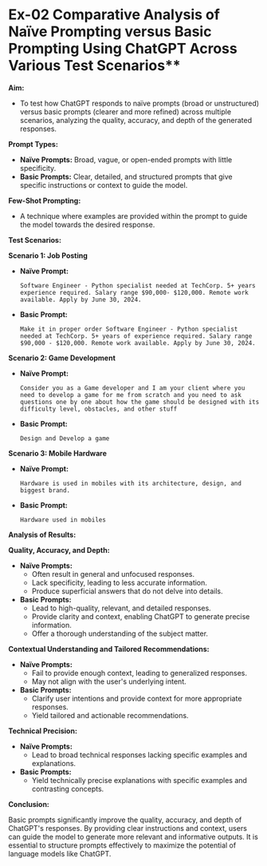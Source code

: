 # Ex-02 Comparative Analysis of Naïve Prompting versus Basic Prompting Using ChatGPT Across Various Test Scenarios**

**Aim:**

* To test how ChatGPT responds to naïve prompts (broad or unstructured) versus basic prompts (clearer and more refined) across multiple scenarios, analyzing the quality, accuracy, and depth of the generated responses.

**Prompt Types:**

* **Naïve Prompts:** Broad, vague, or open-ended prompts with little specificity.
* **Basic Prompts:** Clear, detailed, and structured prompts that give specific instructions or context to guide the model.

**Few-Shot Prompting:**

* A technique where examples are provided within the prompt to guide the model towards the desired response.

**Test Scenarios:**

**Scenario 1: Job Posting**

* **Naïve Prompt:**
  ```
  Software Engineer - Python specialist needed at TechCorp. 5+ years experience required. Salary range $90,000- $120,000. Remote work available. Apply by June 30, 2024.
  ```
* **Basic Prompt:**
  ```
  Make it in proper order Software Engineer - Python specialist needed at TechCorp. 5+ years of experience required. Salary range $90,000 - $120,000. Remote work available. Apply by June 30, 2024.
  ```

**Scenario 2: Game Development**

* **Naïve Prompt:**
  ```
  Consider you as a Game developer and I am your client where you need to develop a game for me from scratch and you need to ask questions one by one about how the game should be designed with its difficulty level, obstacles, and other stuff
  ```
* **Basic Prompt:**
  ```
  Design and Develop a game
  ```

**Scenario 3: Mobile Hardware**

* **Naïve Prompt:**
  ```
  Hardware is used in mobiles with its architecture, design, and biggest brand.
  ```
* **Basic Prompt:**
  ```
  Hardware used in mobiles
  ```

**Analysis of Results:**

**Quality, Accuracy, and Depth:**

* **Naïve Prompts:**
  * Often result in general and unfocused responses.
  * Lack specificity, leading to less accurate information.
  * Produce superficial answers that do not delve into details.
* **Basic Prompts:**
  * Lead to high-quality, relevant, and detailed responses.
  * Provide clarity and context, enabling ChatGPT to generate precise information.
  * Offer a thorough understanding of the subject matter.

**Contextual Understanding and Tailored Recommendations:**

* **Naïve Prompts:**
  * Fail to provide enough context, leading to generalized responses.
  * May not align with the user's underlying intent.
* **Basic Prompts:**
  * Clarify user intentions and provide context for more appropriate responses.
  * Yield tailored and actionable recommendations.

**Technical Precision:**

* **Naïve Prompts:**
  * Lead to broad technical responses lacking specific examples and explanations.
* **Basic Prompts:**
  * Yield technically precise explanations with specific examples and contrasting concepts.

**Conclusion:**

Basic prompts significantly improve the quality, accuracy, and depth of ChatGPT's responses. By providing clear instructions and context, users can guide the model to generate more relevant and informative outputs. It is essential to structure prompts effectively to maximize the potential of language models like ChatGPT.
